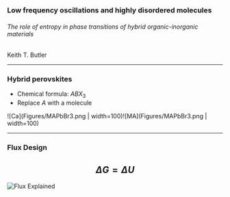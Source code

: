 ### Low frequency oscillations and highly disordered molecules
###### The role of entropy in phase transitions of hybrid organic-inorganic materials

 Keith T. Butler

---
### Hybrid perovskites

* Chemical formula: $ABX_3$
* Replace $A$ with a molecule 

![Ca](Figures/MAPbBr3.png | width=100)![MA](Figures/MAPbBr3.png | width=100)

---

### Flux Design

$$\Delta G = \Delta U$$
---

![Flux Explained](https://facebook.github.io/flux/img/flux-simple-f8-diagram-explained-1300w.png)

